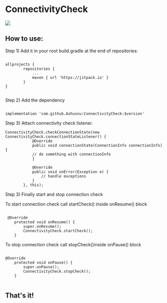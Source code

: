 # ConnectivityCheck
[![](https://jitpack.io/v/Ashusnu/ConnectivityCheck.svg)](https://jitpack.io/#Ashusnu/ConnectivityCheck)


<h2>How to use:</h2>

Step 1) Add it in your root build.gradle at the end of repositories:

```

allprojects {
		repositories {
			...
			maven { url 'https://jitpack.io' }
		}
}
  
```

Step 2) Add the dependency

```

implementation 'com.github.Ashusnu:ConnectivityCheck:$version'

```

Step 3) Attach connectivity check listener.

```
ConnectivityCheck.checkConnectionState(new ConnectivityCheck.connectionStateListener() {
            @Override
            public void connectionState(ConnectionInfo connectionInfo) {
	    	// do something with connectionInfo
            }

            @Override
            public void onError(Exception e) {
                // handle exceptions
            }
        }, this);

```

Step 3) Finally start and stop connection check

To start connection check call startCheck() inside onResume() block

```

 @Override
    protected void onResume() {
        super.onResume();
        ConnectivityCheck.startCheck();
    }
```

To stop connection check call stopCheck()inside onPause() block

```

@Override
    protected void onPause() {
        super.onPause();
        ConnectivityCheck.stopCheck();
    }


```

<h2>That's it!<h2>

